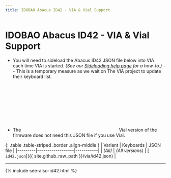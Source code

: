```yaml
---
title: IDOBAO Abacus ID42 - VIA & Vial Support
---
```


# IDOBAO Abacus ID42 - VIA & Vial Support

<div class="border shadow shadow-sm border-warning bg-warning bg-opacity-10 rounded-3 p-2 mb-4 text-opacity-75">
  <ul class="fa-ul mb-0 me-3">
    <li><span class="fa-li"><i class="fas fa-exclamation-circle text-warning"></i></span>
    You will need to sideload the Abacus ID42 JSON file below into VIA each time VIA is started.
    <i>(See our <a href="/manuals/via/sideload"><i class="fas fa-rotate-90 fa-download"></i> Sideloading help page</a> for a how-to.)</i>
    -- This is a temporary measure as we wait on The VIA project to update their keyboard list.
    </li>
  </ul>
</div>

<div class="border shadow shadow-sm border-info bg-info bg-opacity-10 rounded-3 p-2 mb-4 text-opacity-75">
  <ul class="fa-ul mb-0 me-3">
    <li><span class="fa-li"><i class="fas fa-info-circle text-info"></i></span>
    The <svg class="fa"><use xlink:href="#vial-logo"/></svg> Vial version of the firmware does not need this JSON file if you use Vial.
    </li>
  </ul>
</div>


{: .table .table-striped .border .align-middle }
| Variant | Keyboards        | JSON file |
|---------|------------------|-----------|
| *(All)* | *(All versions)* | [<i class="fas fa-rotate-90 fa-download"></i> `id42.json`]({{ site.github_raw_path }}/via/id42.json) |


---

{% include see-also-id42.html %}
